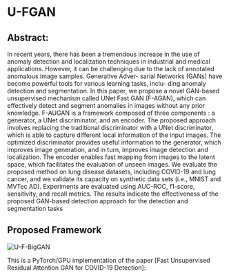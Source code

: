 # U-FGAN



## Abstract:

In recent years, there has been a tremendous increase in the use of anomaly detection
and localization techniques in industrial and medical applications. However, it can be
challenging due to the lack of annotated anomalous image samples. Generative Adver-
sarial Networks (GANs) have become powerful tools for various learning tasks, inclu-
ding anomaly detection and segmentation.
In this paper, we propose a novel GAN-based unsupervised mechanism called UNet
Fast GAN (F-AGAN), which can effectively detect and segment anomalies
in images without any prior knowledge. F-AUGAN is a framework composed of three
components : a generator, a UNet discriminator, and an encoder. The proposed approach
involves replacing the traditional discriminator with a UNet discriminator, which is able
to capture different local information of the input images. The optimized discriminator
provides useful information to the generator, which improves image generation, and
in turn, improves image detection and localization. The encoder enables fast mapping
from images to the latent space, which facilitates the evaluation of unseen images. We
evaluate the proposed method on lung disease datasets, including COVID-19 and lung
cancer, and we validate its capacity on synthetic data sets (i.e., MNIST and MVTec AD).
Experiments are evaluated using AUC-ROC, f1-score, sensitivity, and recall metrics.
The results indicate the effectiveness of the proposed GAN-based detection approach
for the detection and segmentation tasks

## Proposed Framework
![U-F-BigGAN](https://user-images.githubusercontent.com/38373885/213512790-a85d2aec-4e8e-4390-951f-5ae7e16a3492.png)


This is a PyTorch/GPU implementation of the paper [Fast Unsupervised Residual Attention GAN for COVID-19 Detection]:
